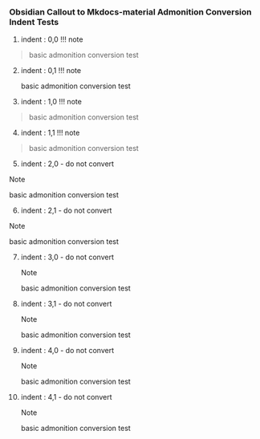 ### Obsidian Callout to Mkdocs-material Admonition Conversion Indent Tests

1. indent : 0,0
!!! note

>basic admonition conversion test

2. indent : 0,1
!!! note

    basic admonition conversion test

3. indent : 1,0
!!! note

 >basic admonition conversion test

4. indent : 1,1
!!! note

 > basic admonition conversion test

5. indent : 2,0 - do not convert
  >[!note]
  >basic admonition conversion test

6. indent : 2,1 - do not convert
  > [!note]
  > basic admonition conversion test

7. indent : 3,0 - do not convert
   >[!note]
   >basic admonition conversion test

8. indent : 3,1 - do not convert
   > [!note]
   > basic admonition conversion test

9. indent : 4,0 - do not convert
    >[!note]
    >basic admonition conversion test

10. indent : 4,1 - do not convert
    > [!note]
    > basic admonition conversion test
